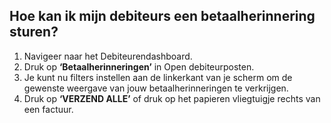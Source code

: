 ## Hoe kan ik mijn debiteurs een betaalherinnering sturen?
1.	Navigeer naar het Debiteurendashboard.
2.	Druk op **‘Betaalherinneringen’** in Open debiteurposten. 
3.	Je kunt nu filters instellen aan de linkerkant van je scherm om de gewenste weergave van jouw betaalherinneringen te verkrijgen. 
4.	Druk op **‘VERZEND ALLE’** of druk op het papieren vliegtuigje rechts van een factuur.
